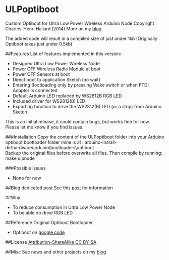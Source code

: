 ULPoptiboot
===========

Custom Optiboot for Ultra Low Power Wireless Arduino Node
Copyright Charles-Henri Hallard (2014)
More on my [blog][2]


The added code will result in a compiled size of just under 1kb
(Originally Optiboot takes just under 0.5kb)


##Features
List of features implemented in this version:

- Designed Ultra Low Power Wireless Node
- Power OFF Wireless Radio Module at boot
- Power OFF Sensors at boot
- Direct boot to application Sketch (no wait)
- Entering Bootloading only by pressing Wake switch or when FTDI Adapter is connected
- Default Arduino LED replaced by WS2812B RGB LED
- Included driver for WS2812(B) LED
- Exporting function to drive the WS2812(B) LED (or a strip) from Arduino Sketch

This is an initial release, it could contain bugs, but works fine for now. Please let me know if you find issues.

###Installation
Copy the content of the ULPoptiboot folder into your Arduino optiboot bootloader folder
mine is at : arduino-install-dir\hardware\arduino\bootloaders\optiboot\
Backup the original files before overwrite all files.
Then compile by running:
make ulpnode

###Possible issues
- None for now

##Blog dedicated post
See this [post][3] for information

##Why
- To reduce consumption in Ultra Low Power Node
- To be able do drive RGB LED

##Reference
Original Optiboot Bootloader 

- Optiboot on [google code][5]

##License
[Attribution-ShareAlike CC BY-SA][6]

##Misc
See news and other projects on my [blog][1] 
 
[1]: http://hallard.me
[2]: http://hallard.me/bp-ulpnode/
[3]: http://hallard.me/ulpnode-bootloader/
[4]: https://github.com/hallard/ULPNode/ULPoptiboot/Examples/WS2812/WS2812.ino
[5]: https://code.google.com/p/optiboot/
[6]: https://creativecommons.org/licenses/
